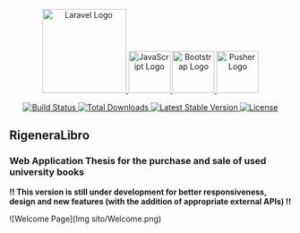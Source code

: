 <p align="center">
  <a href="https://laravel.com" target="_blank">
    <img src="https://raw.githubusercontent.com/laravel/art/master/logo-lockup/5%20SVG/2%20CMYK/1%20Full%20Color/laravel-logolockup-cmyk-red.svg" width="150" alt="Laravel Logo">
  </a>
  <a href="https://www.javascript.com" target="_blank">
    <img src="https://upload.wikimedia.org/wikipedia/commons/6/6a/JavaScript-logo.png" width="75" alt="JavaScript Logo">
  </a>
  <a href="https://getbootstrap.com" target="_blank">
    <img src="https://upload.wikimedia.org/wikipedia/commons/b/b2/Bootstrap_logo.svg" width="75" alt="Bootstrap Logo">
  </a>
  <a href="https://pusher.com" target="_blank">
    <img src="https://avatars.githubusercontent.com/u/739550?v=4" width="75" alt="Pusher Logo">
  </a>
</p>

<p align="center">
  <a href="https://github.com/laravel/framework/actions">
    <img src="https://github.com/laravel/framework/workflows/tests/badge.svg" alt="Build Status">
  </a>
  <a href="https://packagist.org/packages/laravel/framework">
    <img src="https://img.shields.io/packagist/dt/laravel/framework" alt="Total Downloads">
  </a>
  <a href="https://packagist.org/packages/laravel/framework">
    <img src="https://img.shields.io/packagist/v/laravel/framework" alt="Latest Stable Version">
  </a>
  <a href="https://packagist.org/packages/laravel/framework">
    <img src="https://img.shields.io/packagist/l/laravel/framework" alt="License">
  </a>
</p>

<h2>RigeneraLibro</h1>
    <h3>Web Application Thesis for the <span class="highlight">purchase</span> and <span class="highlight">sale</span> of used university books </h3> 
    <p>
        <strong>!! This version is still under development for better responsiveness, design and new features (with the addition of appropriate external APIs) !!</strong>
    </p>

![Welcome Page](Img sito/Welcome.png)

